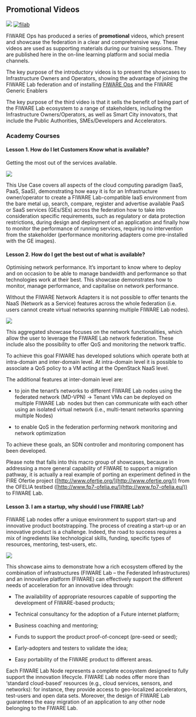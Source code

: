 <h2>Promotional Videos</h2>

<!-- textlint-disable terminology -->
<!-- textlint-disable no-dead-link -->

[![](https://nexus.lab.fiware.org/repository/raw/public/badges/chapters/operations.svg)](https://www.fiware.org/)
[![filab](https://img.shields.io/badge/tag-filab-orange.svg?logo=stackoverflow)](http://stackoverflow.com/questions/tagged/filab)

FIWARE Ops has produced a series of **promotional** videos, which present and
showcase the federation in a clear and comprehensive way. These videos are used
as supporting materials during our training sessions. They are published here in
the on-line learning platform and social media channels.

The key purpose of the introductory videos is to present the showcases to
Infrastructure Owners and Operators, showing the advantage of joining the FIWARE
Lab federation and of installing
[FIWARE Ops](https://www.fi-xifi.eu/about-xifi/what-is-xifi.html) and the FIWARE
Generic Enablers

The key purpose of the third video is that it sells the benefit of being part of
the FIWARE Lab ecosystem to a range of stakeholders, including the
Infrastructure Owners/Operators, as well as Smart City innovators, that include
the Public Authorities, SMEs/Developers and Accelerators.

<h3>Academy Courses</h3>

<h4>Lesson 1. How do I let Customers Know what is available?</h4>

Getting the most out of the services available.

[![](http://img.youtube.com/vi/egbSeDHxKgw/0.jpg)](https://www.youtube.com/watch?v=egbSeDHxKgw "What is available?")

This Use Case covers all aspects of the cloud computing paradigm (IaaS, PaaS,
SaaS), demonstrating how easy it is for an Infrastructure owner/operator to
create a FIWARE Lab-compatible IaaS environment from the bare metal up, search,
compare, register and advertise available PaaS or SaaS services (GEs/SEs) across
the federation how to take into consideration specific requirements, such as
regulatory or data protection restrictions, during design and deployment of an
application and finally how to monitor the performance of running services,
requiring no intervention from the stakeholder (performance monitoring adapters
come pre-installed with the GE images).

<h4>Lesson 2. How do I get the best out of what is available?</h4>

Optimising network performance. It’s important to know where to deploy and on
occasion to be able to manage bandwidth and performance so that technologies
work at their best. This showcase demonstrates how to monitor, manage
performance, and capitalise on network performance.

Without the FIWARE Network Adapters it is not possible to offer tenants the NaaS
(Network as a Service) features across the whole federation (i.e. users cannot
create virtual networks spanning multiple FIWARE Lab nodes).

[![](http://img.youtube.com/vi/iEtOtSHFsuM/0.jpg)](https://www.youtube.com/watch?v=iEtOtSHFsuM "Getting the most from FIWARE Lab")

This aggregated showcase focuses on the network functionalities, which allow the
user to leverage the FIWARE Lab network federation. These include also the
possibility to offer QoS and monitoring the network traffic.

To achieve this goal FIWARE has developed solutions which operate both at
intra-domain and inter-domain level. At intra-domain level it is possible to
associate a QoS policy to a VM acting at the OpenStack NaaS level.

The additional features at inter-domain level are:

-   to join the tenant’s networks to different FIWARE Lab nodes using the
    federated network (MD-VPN) -> Tenant VMs can be deployed on multiple FIWARE
    Lab  nodes but then can communicate with each other using an isolated
    virtual network (i.e., multi-tenant networks spanning multiple Nodes)

-   to enable QoS in the federation performing network monitoring and network
    optimization

To achieve these goals, an SDN controller and monitoring component has been
developed.

Please note that falls into this macro group of showcases, because in addressing
a more general capability of FIWARE to support a migration pathway, it is
actually a real example of porting an experiment defined in the FIRE Ofertie
project ([http://www.ofertie.org/](http://www.ofertie.org/)) from the OFELIA
testbed ([http://www.fp7-ofelia.eu/](http://www.fp7-ofelia.eu/)) to FIWARE Lab.

<h4>Lesson 3. I am a startup, why should I use FIWARE Lab?</h4>

FIWARE Lab nodes offer a unique environment to support start-up and innovative
product bootstrapping. The process of creating a start-up or an innovative
product is a challenge. Indeed, the road to success requires a mix of
ingredients like technological skills, funding, specific types of resources,
mentoring, test-users, etc.

[![](http://img.youtube.com/vi/LH7oaakpte4/0.jpg)](https://www.youtube.com/watch?v=LH7oaakpte4 "Why use FIWARE Lab?")

This showcase aims to demonstrate how a rich ecosystem offered by the
combination of infrastructures (FIWARE Lab – the Federated Infrastructures) and
an innovative platform (FIWARE) can effectively support the different needs of
acceleration for an innovative idea through:

-   The availability of appropriate resources capable of supporting the
    development of FIWARE-based products;

-   Technical consultancy for the adoption of a Future internet platform;

-   Business coaching and mentoring;

-   Funds to support the product proof-of-concept (pre-seed or seed);

-   Early-adopters and testers to validate the idea;

-   Easy portability of the FIWARE product to different areas.

Each FIWARE Lab Node represents a complete ecosystem designed to fully support
the innovation lifecycle. FIWARE Lab nodes offer more than ‘standard
cloud-based’ resources (e.g., cloud services, sensors, and networks): for
instance, they provide access to geo-localized accelerators, test-users and open
data sets. Moreover, the design of FIWARE Lab guarantees the easy migration of
an application to any other node belonging to the FIWARE Lab.

</section>
